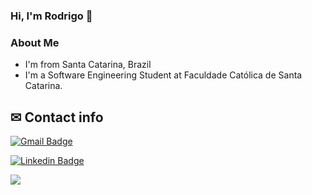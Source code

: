 ### Hi, I'm Rodrigo 👋

### About Me

- I'm from Santa Catarina, Brazil
- I'm a Software Engineering Student at Faculdade Católica de Santa Catarina.

## ✉ Contact info

[![Gmail Badge](https://img.shields.io/badge/-rodrigo.coninck@hotmail.com-c14438?style=flat-square&logo=Gmail&logoColor=white&link=mailto:rodrigo.coninck@hotmail.com)](mailto:rodrigo.coninck@hotmail.com)

[![Linkedin Badge](https://img.shields.io/badge/-rodrigo-coninck-blue?style=flat-square&logo=Linkedin&logoColor=white&link=https://www.linkedin.com/in/rodrigo-coninck/)](https://www.linkedin.com/in/rodrigo-coninck/)

<img align="center" src="https://github-readme-stats.vercel.app/api/top-langs/?username=rodrigoconinck&theme=light" />

